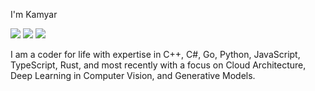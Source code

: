 I'm Kamyar 

[![](https://img.shields.io/badge/-Kamyar%20Nazeri-blue?style=flat-square&logo=Linkedin&logoColor=white&link=https://www.linkedin.com/in/knazeri/)](https://www.linkedin.com/in/knazeri/)
[![](https://img.shields.io/badge/-@knazeri-%231DA1F2?style=flat-square&logo=twitter&logoColor=ffffff)](https://twitter.com/knazeri)
[![](https://img.shields.io/badge/-Kamyar%20Nazeri-%23181717?style=flat-square&logo=stackoverflow)](https://stackoverflow.com/users/1041321/kamyar-nazeri)

I am a coder for life with expertise in C++, C#, Go, Python, JavaScript, TypeScript, Rust, and most recently with a focus on Cloud Architecture, Deep Learning in Computer Vision, and Generative Models.

